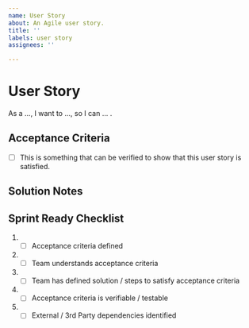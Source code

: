 ```yaml
---
name: User Story
about: An Agile user story.
title: ''
labels: user story
assignees: ''

---
```


# User Story
As a ..., I want to ..., so I can ... .

## Acceptance Criteria

- [ ] This is something that can be verified to show that this user story is satisfied.

## Solution Notes



## Sprint Ready Checklist
1. - [ ] Acceptance criteria defined
2. - [ ] Team understands acceptance criteria
3. - [ ] Team has defined solution / steps to satisfy acceptance criteria
4. - [ ] Acceptance criteria is verifiable / testable
5. - [ ] External / 3rd Party dependencies identified
